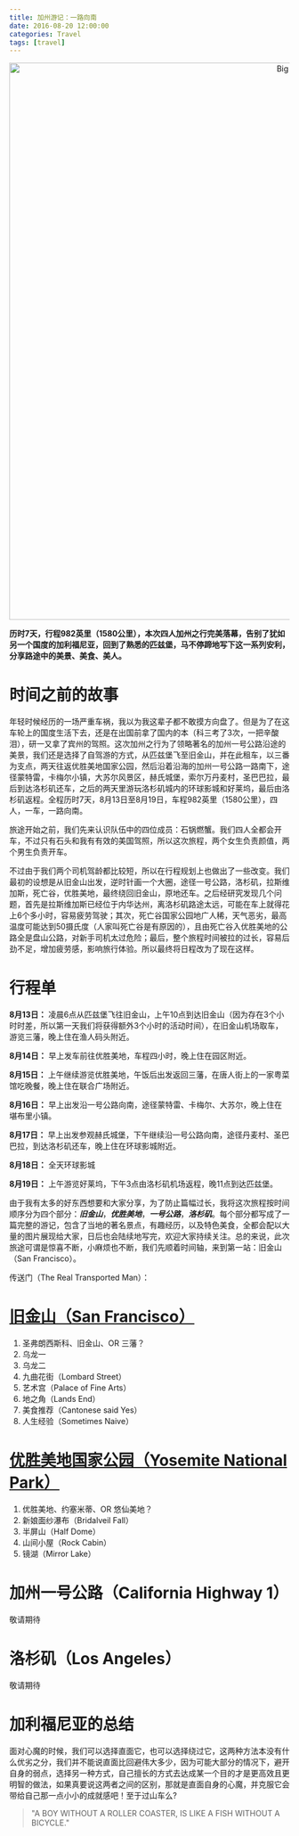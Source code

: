 ```yaml
---
title: 加州游记：一路向南
date: 2016-08-20 12:00:00
categories: Travel
tags: [travel]
---
```


<div  align="center">    
    <img src="https://c6.staticflickr.com/9/8107/29055117221_4c906657af_k.jpg" width = "1000" alt="Big Four" align=center title="南游记" />
</div>

**历时7天，行程982英里（1580公里），本次四人加州之行完美落幕，告别了犹如另一个国度的加利福尼亚，回到了熟悉的匹兹堡，马不停蹄地写下这一系列安利，分享路途中的美景、美食、美人。**
<!-- more -->

# 时间之前的故事
年轻时候经历的一场严重车祸，我以为我这辈子都不敢摸方向盘了。但是为了在这车轮上的国度生活下去，还是在出国前拿了国内的本（科三考了3次，一把辛酸泪），研一又拿了宾州的驾照。这次加州之行为了领略著名的加州一号公路沿途的美景，我们还是选择了自驾游的方式，从匹兹堡飞至旧金山，并在此租车，以三番为支点，两天往返优胜美地国家公园，然后沿着沿海的加州一号公路一路南下，途径蒙特雷，卡梅尔小镇，大苏尔风景区，赫氏城堡，索尔万丹麦村，圣巴巴拉，最后到达洛杉矶还车，之后的两天里游玩洛杉矶城内的环球影城和好莱坞，最后由洛杉矶返程。全程历时7天，8月13日至8月19日，车程982英里（1580公里），四人，一车，一路向南。

旅途开始之前，我们先来认识队伍中的四位成员：石锅燃蟹。我们四人全都会开车，不过只有石头和我有有效的美国驾照，所以这次旅程，两个女生负责颜值，两个男生负责开车。

不过由于我们两个司机驾龄都比较短，所以在行程规划上也做出了一些改变。我们最初的设想是从旧金山出发，逆时针画一个大圈，途径一号公路，洛杉矶，拉斯维加斯，死亡谷，优胜美地，最终绕回旧金山，原地还车。之后经研究发现几个问题，首先是拉斯维加斯已经位于内华达州，离洛杉矶路途太远，可能在车上就得花上6个多小时，容易疲劳驾驶；其次，死亡谷国家公园地广人稀，天气恶劣，最高温度可能达到50摄氏度（人家叫死亡谷是有原因的），且由死亡谷入优胜美地的公路全是盘山公路，对新手司机太过危险；最后，整个旅程时间被拉的过长，容易后劲不足，增加疲劳感，影响旅行体验。所以最终将日程改为了现在这样。

# 行程单
**8月13日：**
凌晨6点从匹兹堡飞往旧金山，上午10点到达旧金山（因为存在3个小时时差，所以第一天我们将获得额外3个小时的活动时间），在旧金山机场取车，游览三藩，晚上住在渔人码头附近。

**8月14日：**
早上发车前往优胜美地，车程四小时，晚上住在园区附近。

**8月15日：**
上午继续游览优胜美地，午饭后出发返回三藩，在唐人街上的一家粤菜馆吃晚餐，晚上住在联合广场附近。

**8月16日：**
早上出发沿一号公路向南，途径蒙特雷、卡梅尔、大苏尔，晚上住在堪布里小镇。

**8月17日：**
早上出发参观赫氏城堡，下午继续沿一号公路向南，途径丹麦村、圣巴巴拉，到达洛杉矶还车，晚上住在环球影城附近。

**8月18日：**
全天环球影城

**8月19日：**
上午游览好莱坞，下午3点由洛杉矶机场返程，晚11点到达匹兹堡。


由于我有太多的好东西想要和大家分享，为了防止篇幅过长，我将这次旅程按时间顺序分为四个部分：***旧金山***，***优胜美地***，***一号公路***，***洛杉矶***。每个部分都写成了一篇完整的游记，包含了当地的著名景点，有趣经历，以及特色美食，全都会配以大量的图片展现给大家，日后也会陆续地写完，欢迎大家持续关注。总的来说，此次旅途可谓是惊喜不断，小麻烦也不断，我们先顺着时间轴，来到第一站：旧金山（San Francisco）。

传送门（The Real Transported Man）：

# [旧金山（San Francisco）](/2016/08/20/San%20Francisco/)
1. 圣弗朗西斯科、旧金山、OR 三藩？
2. 乌龙一
3. 乌龙二
4. 九曲花街（Lombard Street）
5. 艺术宫（Palace of Fine Arts）
6. 地之角（Lands End）
7. 美食推荐（Cantonese said Yes）
8. 人生经验（Sometimes Naive）

# [优胜美地国家公园（Yosemite National Park）](/2016/08/20/Yosemite/)
1. 优胜美地、约塞米蒂、OR 悠仙美地？
2. 新娘面纱瀑布（Bridalveil Fall）
3. 半屏山（Half Dome）
4. 山间小屋（Rock Cabin）
5. 镜湖（Mirror Lake）

# 加州一号公路（California Highway 1）
敬请期待
<!-- # [加州一号公路（California Highway 1）]() -->

# 洛杉矶（Los Angeles）
敬请期待
<!-- # [洛杉矶（Los Angeles）]() -->

# 加利福尼亚的总结
面对心魔的时候，我们可以选择直面它，也可以选择绕过它，这两种方法本没有什么优劣之分，我们并不能说直面比回避伟大多少，因为可能大部分的情况下，避开自身的弱点，选择另一种方式，自己擅长的方式去达成某一个目的才是更高效且更明智的做法，如果真要说这两者之间的区别，那就是直面自身的心魔，并克服它会带给自己那一点小小的成就感吧！至于过山车么?

> "A BOY WITHOUT A ROLLER COASTER, IS LIKE A FISH WITHOUT A BICYCLE."

